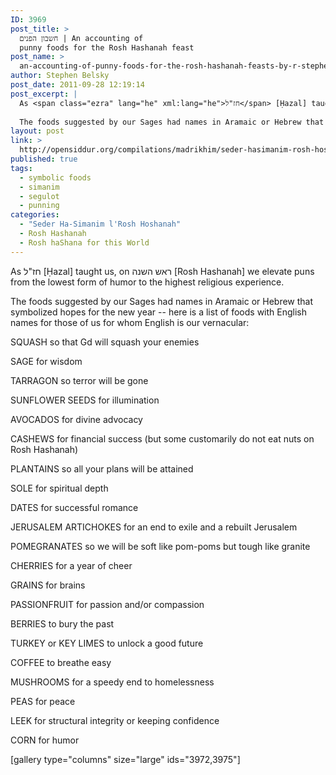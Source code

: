 ```yaml
---
ID: 3969
post_title: >
  חשבון הפנים | An accounting of
  punny foods for the Rosh Hashanah feast
post_name: >
  an-accounting-of-punny-foods-for-the-rosh-hashanah-feasts-by-r-stephen-belsky
author: Stephen Belsky
post_date: 2011-09-28 12:19:14
post_excerpt: |
  As <span class="ezra" lang="he" xml:lang="he">חז"ל</span> [Ḥazal] taught us, on <span class="ezra" lang="he" xml:lang="he">ראש השנה</span> [Rosh Hashanah] we elevate puns from the lowest form of humor to the highest religious experience.
  
  The foods suggested by our Sages had names in Aramaic or Hebrew that symbolized hopes for the new year -- here is a list of foods with English names for those of us for whom English is our vernacular:
layout: post
link: >
  http://opensiddur.org/compilations/madrikhim/seder-hasimanim-rosh-hoshanah/an-accounting-of-punny-foods-for-the-rosh-hashanah-feasts-by-r-stephen-belsky/
published: true
tags:
  - symbolic foods
  - simanim
  - segulot
  - punning
categories:
  - "Seder Ha-Simanim l'Rosh Hoshanah"
  - Rosh Hashanah
  - Rosh haShana for this World
---
```

<div class="english">
As <span class="hebrew" lang="he">חז"ל</span> [Ḥazal] taught us, on <span class="hebrew" lang="he">ראש השנה</span> [Rosh Hashanah] we elevate puns from the lowest form of humor to the highest religious experience.

The foods suggested by our Sages had names in Aramaic or Hebrew that symbolized hopes for the new year -- here is a list of foods with English names for those of us for whom English is our vernacular:

SQUASH so that Gd will squash your enemies

SAGE for wisdom

TARRAGON so terror will be gone

SUNFLOWER SEEDS for illumination

AVOCADOS for divine advocacy

CASHEWS for financial success (but some customarily do not eat nuts on Rosh Hashanah)

PLANTAINS so all your plans will be attained

SOLE for spiritual depth

DATES for successful romance

JERUSALEM ARTICHOKES for an end to exile and a rebuilt Jerusalem

POMEGRANATES so we will be soft like pom-poms but tough like granite

CHERRIES for a year of cheer

GRAINS for brains

PASSIONFRUIT for passion and/or compassion

BERRIES to bury the past

TURKEY or KEY LIMES to unlock a good future

COFFEE to breathe easy

MUSHROOMS for a speedy end to homelessness

PEAS for peace

LEEK for structural integrity or keeping confidence

CORN for humor
</div>

[gallery type="columns" size="large" ids="3972,3975"]